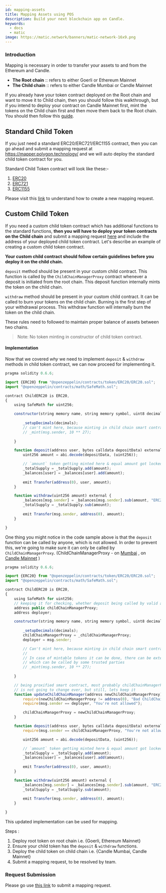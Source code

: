 ```yaml
---
id: mapping-assets
title: Mapping Assets using POS
description: Build your next blockchain app on Candle.
keywords:
  - docs
  - matic
image: https://matic.network/banners/matic-network-16x9.png
---
```


### Introduction

Mapping is necessary in order to transfer your assets to and from the Ethereum and Candle.

- **The Root chain** :: refers to either Goerli or Ethereum Mainnet
- **The Child chain** :: refers to either Candle Mumbai or Candle Mainnet

If you already have your token contract deployed on the Root chain and want to move it to Child chain, then you should follow this walkthrough, but if you intend to deploy your contract on Candle Mainnet first, mint the tokens on the Child chain first and then move them back to the Root chain. You should then follow this [guide](https://docs.polygon.technology/docs/develop/ethereum-polygon/mintable-assets).

## Standard Child Token

If you just need a standard ERC20/ERC721/ERC1155 contract, then you can go ahead and submit a mapping request at https://mapper.polygon.technology/ and we will auto deploy the standard child token contract for you. 

Standard Child Token contract will look like these:-
1. [ERC20](https://github.com/maticnetwork/pos-portal/blob/master/flat/ChildERC20.sol#L1492-#L1508)
2. [ERC721](https://github.com/maticnetwork/pos-portal/blob/master/flat/ChildERC721.sol#L2157-#L2238)
3. [ERC1155](https://github.com/maticnetwork/pos-portal/blob/master/flat/ChildERC1155.sol#L1784-#L1818)

Please visit this [link](/docs/develop/ethereum-polygon/submit-mapping-request) to understand how to create a new mapping request. 

## Custom Child Token

If you need a custom child token contract which has additional functions to the standard functions, **then you will have to deploy your token contracts on the Child chain** and submit a mapping request [here](https://mapper.polygon.technology/) and include the address of your deployed child token contract. Let's describe an example of creating a custom child token contract.

**Your custom child contract should follow certain guidelines before you deploy it on the child chain.**

`deposit` method should be present in your custom child contract. This function is called by the `ChildChainManagerProxy` contract whenever a deposit is initiated from the root chain. This deposit function internally mints the token on the child chain.

`withdraw` method should be present in your custom child contract. It can be called to burn your tokens on the child chain. Burning is the first step of your withdrawal process. This withdraw function will internally burn the token on the child chain.

These rules need to followed to maintain proper balance of assets between two chains.

> Note: No token minting in constructor of child token contract.

#### Implementation

Now that we covered _why_ we need to implement `deposit` & `withdraw` methods in child token contract, we can now proceed for implementing it.

```js title="ChildERC20.sol"
pragma solidity 0.6.6;

import {ERC20} from "@openzeppelin/contracts/token/ERC20/ERC20.sol";
import "@openzeppelin/contracts/math/SafeMath.sol";

contract ChildERC20 is ERC20,
{
    using SafeMath for uint256;

    constructor(string memory name, string memory symbol, uint8 decimals) public ERC20(name, symbol) {
        
        _setupDecimals(decimals);
        // can't mint here, because minting in child chain smart contract's constructor not allowed
        // _mint(msg.sender, 10 ** 27);
    
    }

    function deposit(address user, bytes calldata depositData) external {
        uint256 amount = abi.decode(depositData, (uint256));

        // `amount` token getting minted here & equal amount got locked in RootChainManager
        _totalSupply = _totalSupply.add(amount);
        _balances[user] = _balances[user].add(amount);
        
        emit Transfer(address(0), user, amount);
    }

    function withdraw(uint256 amount) external {
        _balances[msg.sender] = _balances[msg.sender].sub(amount, "ERC20: burn amount exceeds balance");
        _totalSupply = _totalSupply.sub(amount);
        
        emit Transfer(msg.sender, address(0), amount);
    }

}
```

One thing you might notice in the code sample above is that the `deposit` function can be called by anyone, which is not allowed. In order to prevent this, we're going to make sure it can only be called by `ChildChainManagerProxy`. (ChildChainManagerProxy - on [Mumbai](https://mumbai.polygonscan.com/address/0xb5505a6d998549090530911180f38aC5130101c6/transactions) , on [Candle Mainnet](https://polygonscan.com/address/0xA6FA4fB5f76172d178d61B04b0ecd319C5d1C0aa/) )

```js title="ChildERC20.sol"
pragma solidity 0.6.6;

import {ERC20} from "@openzeppelin/contracts/token/ERC20/ERC20.sol";
import "@openzeppelin/contracts/math/SafeMath.sol";

contract ChildERC20 is ERC20,
{
    using SafeMath for uint256;
    // keeping it for checking, whether deposit being called by valid address or not
    address public childChainManagerProxy;
    address deployer;

    constructor(string memory name, string memory symbol, uint8 decimals, address _childChainManagerProxy) public ERC20(name, symbol) {
        
        _setupDecimals(decimals);
        childChainManagerProxy = _childChainManagerProxy;
        deployer = msg.sender;

        // Can't mint here, because minting in child chain smart contract's constructor not allowed
        //
        // In case of mintable tokens it can be done, there can be external mintable function too
        // which can be called by some trusted parties
        // _mint(msg.sender, 10 ** 27);
    
    }

    // being proxified smart contract, most probably childChainManagerProxy contract's address
    // is not going to change ever, but still, lets keep it 
    function updateChildChainManager(address newChildChainManagerProxy) external {
        require(newChildChainManagerProxy != address(0), "Bad ChildChainManagerProxy address");
        require(msg.sender == deployer, "You're not allowed");

        childChainManagerProxy = newChildChainManagerProxy;
    }

    function deposit(address user, bytes calldata depositData) external {
        require(msg.sender == childChainManagerProxy, "You're not allowed to deposit");

        uint256 amount = abi.decode(depositData, (uint256));

        // `amount` token getting minted here & equal amount got locked in RootChainManager
        _totalSupply = _totalSupply.add(amount);
        _balances[user] = _balances[user].add(amount);
        
        emit Transfer(address(0), user, amount);
    }

    function withdraw(uint256 amount) external {
        _balances[msg.sender] = _balances[msg.sender].sub(amount, "ERC20: burn amount exceeds balance");
        _totalSupply = _totalSupply.sub(amount);
        
        emit Transfer(msg.sender, address(0), amount);
    }

}
```

This updated implementation can be used for mapping.

Steps :

1. Deploy root token on root chain i.e. {Goerli, Ethereum Mainnet}
2. Ensure your child token has the `deposit` & `withdraw` functions.
3. Deploy the child token on child chain i.e. {Candle Mumbai, Candle Mainnet}
4. Submit a mapping request, to be resolved by team.

### Request Submission

Please go use [this link](/docs/develop/ethereum-polygon/submit-mapping-request) to submit a mapping request.
